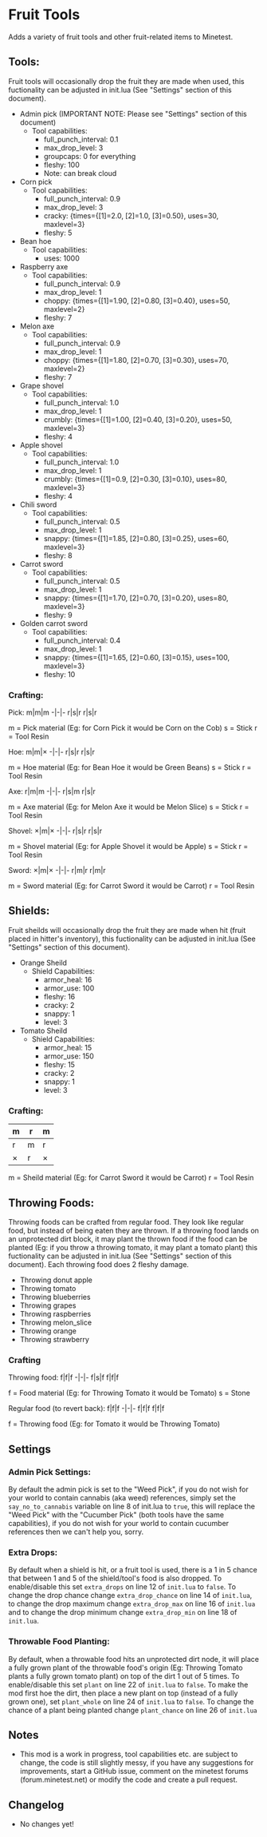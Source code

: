 # Fruit Tools
Adds a variety of fruit tools and other fruit-related items to Minetest.

## Tools:
Fruit tools will occasionally drop the fruit they are made when used, this fuctionality can be adjusted in init.lua (See "Settings" section of this document).

- Admin pick (IMPORTANT NOTE: Please see "Settings" section of this document)
  - Tool capabilities:
      - full_punch_interval: 0.1
      - max_drop_level: 3
      - groupcaps: 0 for everything
      - fleshy: 100
      - Note: can break cloud
- Corn pick
  - Tool capabilities:
      - full_punch_interval: 0.9
      - max_drop_level: 3
      - cracky: {times={[1]=2.0, [2]=1.0, [3]=0.50}, uses=30, maxlevel=3}
      - fleshy: 5
- Bean hoe
  - Tool capabilities:
      - uses: 1000
- Raspberry axe
  - Tool capabilities:
      - full_punch_interval: 0.9
      - max_drop_level: 1
      - choppy: {times={[1]=1.90, [2]=0.80, [3]=0.40}, uses=50, maxlevel=2}
      - fleshy: 7
- Melon axe
  - Tool capabilities:
      - full_punch_interval: 0.9
      - max_drop_level: 1
      - choppy: {times={[1]=1.80, [2]=0.70, [3]=0.30}, uses=70, maxlevel=2}
      - fleshy: 7
- Grape shovel
  - Tool capabilities:
      - full_punch_interval: 1.0
      - max_drop_level: 1
      - crumbly: {times={[1]=1.00, [2]=0.40, [3]=0.20}, uses=50, maxlevel=3}
      - fleshy: 4
- Apple shovel
  - Tool capabilities:
      - full_punch_interval: 1.0
      - max_drop_level: 1
      - crumbly: {times={[1]=0.9, [2]=0.30, [3]=0.10}, uses=80, maxlevel=3}
      - fleshy: 4
- Chili sword
  - Tool capabilities:
      - full_punch_interval: 0.5
      - max_drop_level: 1
      - snappy: {times={[1]=1.85, [2]=0.80, [3]=0.25}, uses=60, maxlevel=3}
      - fleshy: 8
- Carrot sword
  - Tool capabilities:
      - full_punch_interval: 0.5
      - max_drop_level: 1
      - snappy: {times={[1]=1.70, [2]=0.70, [3]=0.20}, uses=80, maxlevel=3}
      - fleshy: 9
- Golden carrot sword
  - Tool capabilities:
      - full_punch_interval: 0.4
      - max_drop_level: 1
      - snappy: {times={[1]=1.65, [2]=0.60, [3]=0.15}, uses=100, maxlevel=3}
      - fleshy: 10

### Crafting:
Pick:
m|m|m
-|-|-
r|s|r
r|s|r

m = Pick material (Eg: for Corn Pick it would be Corn on the Cob)
s = Stick
r = Tool Resin

Hoe:
m|m|×
-|-|-
r|s|r
r|s|r

m = Hoe material (Eg: for Bean Hoe it would be Green Beans)
s = Stick
r = Tool Resin

Axe:
r|m|m
-|-|-
r|s|m
r|s|r

m = Axe material (Eg: for Melon Axe it would be Melon Slice)
s = Stick
r = Tool Resin

Shovel:
×|m|×
-|-|-
r|s|r
r|s|r

m = Shovel material (Eg: for Apple Shovel it would be Apple)
s = Stick
r = Tool Resin

Sword:
×|m|×
-|-|-
r|m|r
r|m|r

m = Sword material (Eg: for Carrot Sword it would be Carrot)
r = Tool Resin

## Shields:
Fruit sheilds will occasionally drop the fruit they are made when hit (fruit placed in hitter's inventory), this fuctionality can be adjusted in init.lua (See "Settings" section of this document).

- Orange Sheild
  - Shield Capabilities:
      - armor_heal: 16
      - armor_use: 100
      - fleshy: 16
      - cracky: 2
      - snappy: 1
      - level: 3
- Tomato Sheild
  - Shield Capabilities:
      - armor_heal: 15
      - armor_use: 150
      - fleshy: 15
      - cracky: 2
      - snappy: 1
      - level: 3

### Crafting:

m|r|m
-|-|-
r|m|r
×|r|×

m = Sheild material (Eg: for Carrot Sword it would be Carrot)
r = Tool Resin

## Throwing Foods:

Throwing foods can be crafted from regular food. They look like regular food, but instead of being eaten they are thrown. If a throwing food lands on an unprotected dirt block, it may plant the thrown food if the food can be planted (Eg: if you throw a throwing tomato, it may plant a tomato plant) this fuctionality can be adjusted in init.lua (See "Settings" section of this document). Each throwing food does 2 fleshy damage.

* Throwing donut apple
* Throwing tomato
* Throwing blueberries
* Throwing grapes
* Throwing raspberries
* Throwing melon_slice
* Throwing orange
* Throwing strawberry

### Crafting

Throwing food:
f|f|f
-|-|-
f|s|f
f|f|f

f = Food material (Eg: for Throwing Tomato it would be Tomato)
s = Stone

Regular food (to revert back):
f|f|f
-|-|-
f|f|f
f|f|f

f = Throwing food (Eg: for Tomato it would be Throwing Tomato)

## Settings
### Admin Pick Settings:
By default the admin pick is set to the "Weed Pick", if you do not wish for your world to contain cannabis (aka weed) references, simply set the `say_no_to_cannabis` variable on line 8 of init.lua to `true`, this will replace the "Weed Pick" with the "Cucumber Pick" (both tools have the same capabilities), if you do not wish for your world to contain cucumber references then we can't help you, sorry.

### Extra Drops:
By default when a shield is hit, or a fruit tool is used, there is a 1 in 5 chance that between 1 and 5 of the shield/tool's food is also dropped. To enable/disable this set `extra_drops` on line 12 of `init.lua` to `false`. To change the drop chance change `extra_drop_chance` on line 14 of `init.lua`, to change the drop maximum change `extra_drop_max` on line 16 of `init.lua` and to change the drop minimum change `extra_drop_min` on line 18 of `init.lua`.

### Throwable Food Planting:
By default, when a throwable food hits an unprotected dirt node, it will place a fully grown plant of the throwable food's origin (Eg: Throwing Tomato plants a fully grown tomato plant) on top of the dirt 1 out of 5 times. To enable/disable this set `plant` on line 22 of `init.lua` to `false`. To make the mod first hoe the dirt, then place a new plant on top (instead of a fully grown one), set `plant_whole` on line 24 of `init.lua` to `false`. To change the chance of a plant being planted change `plant_chance` on line 26 of `init.lua`

## Notes
* This mod is a work in progress, tool capabilities etc. are subject to change, the code is still slightly messy, if you have any suggestions for improvements, start a GitHub issue, comment on the minetest forums (forum.minetest.net) or modify the code and create a pull request.

## Changelog
* No changes yet!
